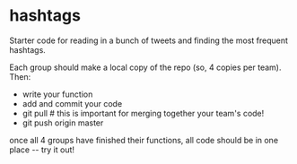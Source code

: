 # hashtags

Starter code for reading in a bunch of tweets and finding the most frequent hashtags.

Each group should make a local copy of the repo (so, 4 copies per team). Then:
- write your function
- add and commit your code
- git pull  # this is important for merging together your team's code!
- git push origin master

once all 4 groups have finished their functions, all code should be in one place -- try it out!
